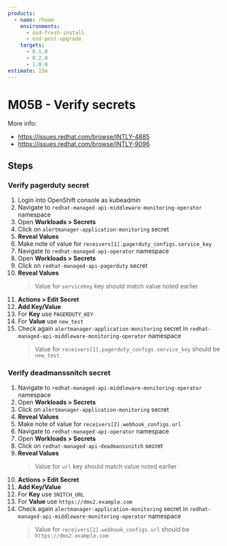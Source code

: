 ```yaml
---
products:
  - name: rhoam
    environments:
      - osd-fresh-install
      - osd-post-upgrade
    targets:
      - 0.1.0
      - 0.2.0
      - 1.0.0
estimate: 15m
---
```


# M05B - Verify secrets

More info:

- <https://issues.redhat.com/browse/INTLY-4885>
- <https://issues.redhat.com/browse/INTLY-9096>

## Steps

### Verify pagerduty secret

1. Login into OpenShift console as kubeadmin
2. Navigate to `redhat-managed-api-middleware-monitoring-operator` namespace
3. Open **Workloads > Secrets**
4. Click on `alertmanager-application-monitoring` secret
5. **Reveal Values**
6. Make note of value for `receivers[1].pagerduty_configs.service_key`
7. Navigate to `redhat-managed-api-operator` namespace
8. Open **Workloads > Secrets**
9. Click on `redhat-managed-api-pagerduty` secret
10. **Reveal Values**
    > Value for `serviceKey` key should match value noted earlier
11. **Actions > Edit Secret**
12. **Add Key/Value**
13. For **Key** use `PAGERDUTY_KEY`
14. For **Value** use `new_test`
15. Check again `alertmanager-application-monitoring` secret in `redhat-managed-api-middleware-monitoring-operator` namespace
    > Value for `receivers[1].pagerduty_configs.service_key` should be `new_test`

### Verify deadmanssnitch secret

1. Navigate to `redhat-managed-api-middleware-monitoring-operator` namespace
2. Open **Workloads > Secrets**
3. Click on `alertmanager-application-monitoring` secret
4. **Reveal Values**
5. Make note of value for `receivers[2].webhook_configs.url`
6. Navigate to `redhat-managed-api-operator` namespace
7. Open **Workloads > Secrets**
8. Click on `redhat-managed-api-deadmanssnitch` secret
9. **Reveal Values**
   > Value for `url` key should match value noted earlier
10. **Actions > Edit Secret**
11. **Add Key/Value**
12. For **Key** use `SNITCH_URL`
13. For **Value** use `https://dms2.example.com`
14. Check again `alertmanager-application-monitoring` secret in `redhat-managed-api-middleware-monitoring-operator` namespace
    > Value for `receivers[2].webhook_configs.url` should be `https://dms2.example.com`
